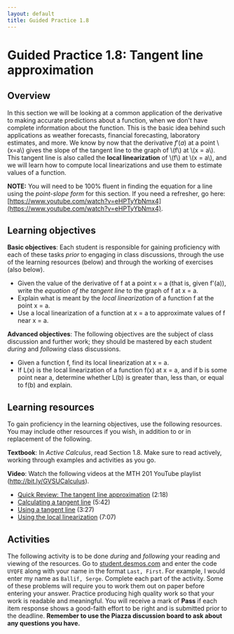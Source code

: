 ```yaml
---
layout: default
title: Guided Practice 1.8
---
```


# Guided Practice 1.8: Tangent line approximation

## Overview

In this section we will be looking at a common application of the derivative to making accurate predictions about a function, when we don't have complete information about the function. This is the basic idea behind such applications as weather forecasts, financial forecasting, laboratory estimates, and more. We know by now that the derivative $f'(a)$ at a point \\(x=a\\) gives the slope of the tangent line to the graph of \\(f\\) at \\(x = a\\). This tangent line is also called the **local linearization** of \\(f\\) at \\(x = a\\), and we will learn how to compute local linearizations and use them to estimate values of a function. 

__NOTE:__ You will need to be 100% fluent in finding the equation for a line using the _point-slope form_ for this section. If you need a refresher, go here: [https://www.youtube.com/watch?v=eHPTyYbNmx4](https://www.youtube.com/watch?v=eHPTyYbNmx4). 
 
## Learning objectives

__Basic objectives__: Each student is responsible for gaining proficiency with each of these tasks _prior_ to engaging in class discussions, through the use of the learning resources (below) and through the working of exercises (also below). 

- Given the value of the derivative of f at a point x = a (that is, given f'(a)), write the *equation of the tangent line* to the graph of f at x = a. 
- Explain what is meant by the *local linearization* of a function f at the point x = a. 
- Use a local linearization of a function at x = a to approximate values of f near x = a.

__Advanced objectives__: The following objectives are the subject of class discussion and further work; they should be mastered by each student _during_ and _following_ class discussions. 

- Given a function f, find its local linearization at x = a. 
- If L(x) is the local linearization of a function f(x) at x = a, and if b is some point near a, determine whether L(b) is greater than, less than, or equal to f(b) and explain. 

## Learning resources 

To gain proficiency in the learning objectives, use the following resources. You may include other resources if you wish, in addition to or in replacement of the following. 

__Textbook__: In _Active Calculus_, read Section 1.8. Make sure to read actively, working through examples and activities as you go. 

__Video__: Watch the following videos at the MTH 201 YouTube playlist (http://bit.ly/GVSUCalculus). 

- [Quick Review: The tangent line approximation](http://www.youtube.com/watch?v=COzBFFGoyTo) (2:18)
- [Calculating a tangent line](http://www.youtube.com/watch?v=BgPRV9Hxk1k) (5:42)
- [Using a tangent line](http://www.youtube.com/watch?v=E6P67pjf8Jc) (3:27)
- [Using the local linearization](http://www.youtube.com/watch?v=2KpwQewcKbQ) (7:07)

## Activities

The following activity is to be done _during_ and _following_ your reading and viewing of the resources. Go to [student.desmos.com](https://student.desmos.com/?prepopulateCode=G9SH5) and enter the code `UYQFE` along with your name in the format `Last, First`. For example, I would enter my name as `Ballif, Serge`. Complete each part of the activity. Some of these problems will require you to work them out on paper before entering your answer. Practice producing high quality work so that your work is readable and meaningful. You will receive a mark of __Pass__ if each item response shows a good-faith effort to be right and is submitted prior to the deadline. __Remember to use the Piazza discussion board to ask about any questions you have.__
